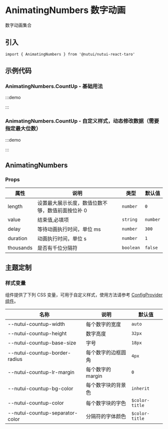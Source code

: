 # AnimatingNumbers 数字动画

数字动画集合

## 引入

```tsx
import { AnimatingNumbers } from '@nutui/nutui-react-taro'
```

## 示例代码

### AnimatingNumbers.CountUp - 基础用法

:::demo

<CodeBlock src='taro/demo1.tsx'></CodeBlock>

:::

### AnimatingNumbers.CountUp - 自定义样式，动态修改数据（需要指定最大位数）

:::demo

<CodeBlock src='taro/demo2.tsx'></CodeBlock>

:::

## AnimatingNumbers

### Props

| 属性 | 说明 | 类型 | 默认值 |
| --- | --- | --- | --- |
| length | 设置最大展示长度，数值位数不够，数值前面按位补 0 | `number` | `0` |
| value | 结束值,必填项 | `string` | `number` |
| delay | 等待动画执行时间，单位 ms | `number` | `300` |
| duration | 动画执行时间，单位 s | `number` | `1` |
| thousands | 是否有千位分隔符 | `boolean` | `false` |

## 主题定制

### 样式变量

组件提供了下列 CSS 变量，可用于自定义样式，使用方法请参考 [ConfigProvider 组件](#/zh-CN/component/configprovider)。

| 名称 | 说明 | 默认值 |
| --- | --- | --- |
| \--nutui-countup-width | 每个数字的宽度 | `auto` |
| \--nutui-countup-height | 数字高度 | `32px` |
| \--nutui-countup-base-size | 字号 | `18px` |
| \--nutui-countup-border-radius | 每个数字的边框圆角 | `4px` |
| \--nutui-countup-lr-margin | 每个数字的margin | `0` |
| \--nutui-countup-bg-color | 每个数字块的背景色 | `inherit` |
| \--nutui-countup-color | 每个数字块的字色 | `$color-title` |
| \--nutui-countup-separator-color | 分隔符的字体颜色 | `$color-title` |

